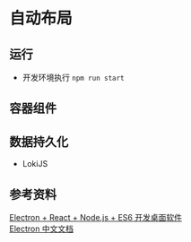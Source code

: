 # 自动布局
## 运行
* 开发环境执行 `npm run start`
## 容器组件
## 数据持久化
* LokiJS
## 参考资料

[Electron + React + Node.js + ES6 开发桌面软件](http://blog.csdn.net/arnozhang12/article/details/51735815)    
[Electron 中文文档](http://www.w3cschool.cn/electronmanual/)